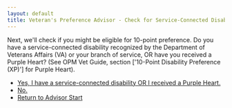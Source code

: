 ```yaml
---
layout: default
title: Veteran's Preference Advisor - Check for Service-Connected Disability or Purple Heart
---
```


Next, we'll check if you might be eligible for 10-point preference. Do you have a service-connected disability recognized by the Department of Veterans Affairs (VA) or your branch of service, OR have you received a Purple Heart? (See OPM Vet Guide, section ['10-Point Disability Preference (XP)'] for Purple Heart).

* [Yes, I have a service-connected disability OR I received a Purple Heart.](./ownservice_disability_details.md)
* [No.](./ownservice_discharged_checkfirst_solesurvivor.md)
* [Return to Advisor Start](./start.md)
